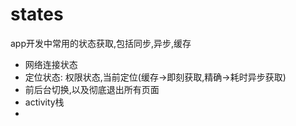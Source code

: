 # states

app开发中常用的状态获取,包括同步,异步,缓存

* 网络连接状态
* 定位状态: 权限状态,当前定位(缓存->即刻获取,精确->耗时异步获取)
* 前后台切换,以及彻底退出所有页面
* activity栈
* 

